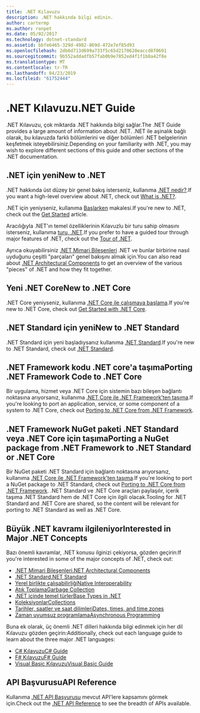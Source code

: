 ```yaml
---
title: .NET Kılavuzu
description: .NET hakkında bilgi edinin.
author: cartermp
ms.author: ronpet
ms.date: 05/02/2017
ms.technology: dotnet-standard
ms.assetid: bbfe6465-329d-4982-869d-472e7ef85d93
ms.openlocfilehash: 2db6d713d699a733f5c65d2170620eaccd8f0691
ms.sourcegitcommit: 9b552addadfb57fab0b9e7852ed4f1f1b8a42f8e
ms.translationtype: MT
ms.contentlocale: tr-TR
ms.lasthandoff: 04/23/2019
ms.locfileid: "61752444"
---
```

# <a name="net-guide"></a><span data-ttu-id="5c501-103">.NET Kılavuzu</span><span class="sxs-lookup"><span data-stu-id="5c501-103">.NET Guide</span></span>

<span data-ttu-id="5c501-104">.NET Kılavuzu, çok miktarda .NET hakkında bilgi sağlar.</span><span class="sxs-lookup"><span data-stu-id="5c501-104">The .NET Guide provides a large amount of information about .NET.</span></span>  <span data-ttu-id="5c501-105">.NET ile aşinalık bağlı olarak, bu kılavuzda farklı bölümlerini ve diğer bölümleri .NET belgelerinin keşfetmek isteyebilirsiniz.</span><span class="sxs-lookup"><span data-stu-id="5c501-105">Depending on your familiarity with .NET, you may wish to explore different sections of this guide and other sections of the .NET documentation.</span></span>

## <a name="new-to-net"></a><span data-ttu-id="5c501-106">.NET için yeni</span><span class="sxs-lookup"><span data-stu-id="5c501-106">New to .NET</span></span>

<span data-ttu-id="5c501-107">.NET hakkında üst düzey bir genel bakış isterseniz, kullanıma [.NET nedir?](https://www.microsoft.com/net/learn/what-is-dotnet).</span><span class="sxs-lookup"><span data-stu-id="5c501-107">If you want a high-level overview about .NET, check out [What is .NET?](https://www.microsoft.com/net/learn/what-is-dotnet).</span></span>

<span data-ttu-id="5c501-108">.NET için yeniyseniz, kullanıma [Başlarken](get-started.md) makalesi.</span><span class="sxs-lookup"><span data-stu-id="5c501-108">If you're new to .NET, check out the [Get Started](get-started.md) article.</span></span>

<span data-ttu-id="5c501-109">Aracılığıyla .NET'ın temel özelliklerinin Kılavuzlu bir turu sahip olmasını isterseniz, kullanıma [turu, .NET](tour.md).</span><span class="sxs-lookup"><span data-stu-id="5c501-109">If you prefer to have a guided tour through major features of .NET, check out the [Tour of .NET](tour.md).</span></span>

<span data-ttu-id="5c501-110">Ayrıca okuyabilirsiniz [.NET Mimari Bileşenleri](components.md) .NET ve bunlar birbirine nasıl uyduğunu çeşitli "parçaları" genel bakışını almak için.</span><span class="sxs-lookup"><span data-stu-id="5c501-110">You can also read about [.NET Architectural Components](components.md) to get an overview of the various "pieces" of .NET and how they fit together.</span></span>

## <a name="new-to-net-core"></a><span data-ttu-id="5c501-111">Yeni .NET Core</span><span class="sxs-lookup"><span data-stu-id="5c501-111">New to .NET Core</span></span>

<span data-ttu-id="5c501-112">.NET Core yeniyseniz, kullanıma [.NET Core ile çalışmaya başlama](../core/get-started.md).</span><span class="sxs-lookup"><span data-stu-id="5c501-112">If you're new to .NET Core, check out [Get Started with .NET Core](../core/get-started.md).</span></span>

## <a name="new-to-net-standard"></a><span data-ttu-id="5c501-113">.NET Standard için yeni</span><span class="sxs-lookup"><span data-stu-id="5c501-113">New to .NET Standard</span></span>

<span data-ttu-id="5c501-114">.NET Standard için yeni başladıysanız kullanıma [.NET Standard](net-standard.md).</span><span class="sxs-lookup"><span data-stu-id="5c501-114">If you're new to .NET Standard, check out [.NET Standard](net-standard.md).</span></span>

## <a name="porting-net-framework-code-to-net-core"></a><span data-ttu-id="5c501-115">.NET Framework kodu .NET core'a taşıma</span><span class="sxs-lookup"><span data-stu-id="5c501-115">Porting .NET Framework Code to .NET Core</span></span>

<span data-ttu-id="5c501-116">Bir uygulama, hizmet veya .NET Core için sistemin bazı bileşen bağlantı noktasına arıyorsanız, kullanıma [.NET Core ile .NET Framework'ten taşıma](../core/porting/index.md).</span><span class="sxs-lookup"><span data-stu-id="5c501-116">If you're looking to port an application, service, or some component of a system to .NET Core, check out [Porting to .NET Core from .NET Framework](../core/porting/index.md).</span></span>

## <a name="porting-a-nuget-package-from-net-framework-to-net-standard-or-net-core"></a><span data-ttu-id="5c501-117">.NET Framework NuGet paketi .NET Standard veya .NET Core için taşıma</span><span class="sxs-lookup"><span data-stu-id="5c501-117">Porting a NuGet package from .NET Framework to .NET Standard or .NET Core</span></span>

<span data-ttu-id="5c501-118">Bir NuGet paketi .NET Standard için bağlantı noktasına arıyorsanız, kullanıma [.NET Core ile .NET Framework'ten taşıma](../core/porting/index.md).</span><span class="sxs-lookup"><span data-stu-id="5c501-118">If you're looking to port a NuGet package to .NET Standard, check out [Porting to .NET Core from .NET Framework](../core/porting/index.md).</span></span>  <span data-ttu-id="5c501-119">.NET Standard ve .NET Core araçları paylaşılır, içerik taşıma .NET Standard hem de .NET Core için ilgili olacak.</span><span class="sxs-lookup"><span data-stu-id="5c501-119">Tooling for .NET Standard and .NET Core are shared, so the content will be relevant for porting to .NET Standard as well as .NET Core.</span></span>

## <a name="interested-in-major-net-concepts"></a><span data-ttu-id="5c501-120">Büyük .NET kavramı ilgileniyor</span><span class="sxs-lookup"><span data-stu-id="5c501-120">Interested in Major .NET Concepts</span></span>

<span data-ttu-id="5c501-121">Bazı önemli kavramlar, .NET konusu ilginizi çekiyorsa, gözden geçirin:</span><span class="sxs-lookup"><span data-stu-id="5c501-121">If you're interested in some of the major concepts of .NET, check out:</span></span>

* [<span data-ttu-id="5c501-122">.NET Mimari Bileşenleri</span><span class="sxs-lookup"><span data-stu-id="5c501-122">.NET Architectural Components</span></span>](components.md)
* [<span data-ttu-id="5c501-123">.NET Standard</span><span class="sxs-lookup"><span data-stu-id="5c501-123">.NET Standard</span></span>](net-standard.md)
* [<span data-ttu-id="5c501-124">Yerel birlikte çalışabilirliği</span><span class="sxs-lookup"><span data-stu-id="5c501-124">Native Interoperability</span></span>](native-interop/index.md)
* [<span data-ttu-id="5c501-125">Atık Toplama</span><span class="sxs-lookup"><span data-stu-id="5c501-125">Garbage Collection</span></span>](garbagecollection/index.md)
* [<span data-ttu-id="5c501-126">.NET içinde temel türler</span><span class="sxs-lookup"><span data-stu-id="5c501-126">Base Types in .NET</span></span>](base-types/index.md)
* [<span data-ttu-id="5c501-127">Koleksiyonlar</span><span class="sxs-lookup"><span data-stu-id="5c501-127">Collections</span></span>](collections/index.md)
* [<span data-ttu-id="5c501-128">Tarihler, saatler ve saat dilimleri</span><span class="sxs-lookup"><span data-stu-id="5c501-128">Dates, times, and time zones</span></span>](datetime/index.md)
* [<span data-ttu-id="5c501-129">Zaman uyumsuz programlama</span><span class="sxs-lookup"><span data-stu-id="5c501-129">Asynchronous Programming</span></span>](async.md)

<span data-ttu-id="5c501-130">Buna ek olarak, üç önemli .NET dilleri hakkında bilgi edinmek için her dil Kılavuzu gözden geçirin:</span><span class="sxs-lookup"><span data-stu-id="5c501-130">Additionally, check out each language guide to learn about the three major .NET languages:</span></span>

* [<span data-ttu-id="5c501-131">C# Kılavuzu</span><span class="sxs-lookup"><span data-stu-id="5c501-131">C# Guide</span></span>](../csharp/index.md)
* [<span data-ttu-id="5c501-132">F# Kılavuzu</span><span class="sxs-lookup"><span data-stu-id="5c501-132">F# Guide</span></span>](../fsharp/index.md)
* [<span data-ttu-id="5c501-133">Visual Basic Kılavuzu</span><span class="sxs-lookup"><span data-stu-id="5c501-133">Visual Basic Guide</span></span>](../visual-basic/index.md)

## <a name="api-reference"></a><span data-ttu-id="5c501-134">API Başvurusu</span><span class="sxs-lookup"><span data-stu-id="5c501-134">API Reference</span></span>

<span data-ttu-id="5c501-135">Kullanıma [.NET API Başvurusu](../../api/index.md) mevcut API'lere kapsamını görmek için.</span><span class="sxs-lookup"><span data-stu-id="5c501-135">Check out the [.NET API Reference](../../api/index.md) to see the breadth of APIs available.</span></span>
